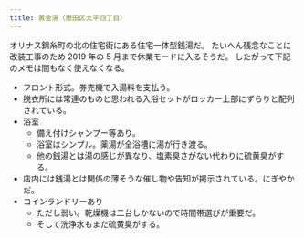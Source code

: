 ```yaml
---
title: 黄金湯（墨田区太平四丁目）
---
```


オリナス錦糸町の北の住宅街にある住宅一体型銭湯だ。
たいへん残念なことに改装工事のため 2019 年の 5 月まで休業モードに入るそうだ。
したがって下記のメモは間もなく使えなくなる。

* フロント形式。券売機で入湯料を支払う。
* 脱衣所には常連のものと思われる入浴セットがロッカー上部にずらりと配列されている。
* 浴室
  * 備え付けシャンプー等あり。
  * 浴室はシンプル。薬湯が全浴槽に湯が行き渡る。
  * 他の銭湯とは湯の感じが異なり、塩素臭さがない代わりに硫黄臭がする。
* 店内には銭湯とは関係の薄そうな催し物や告知が掲示されている。にぎやかだ。
* コインランドリーあり
  * ただし弱い。乾燥機は二台しかないので時間帯選びが重要だ。
  * そして洗浄水もまた硫黄臭がする。
